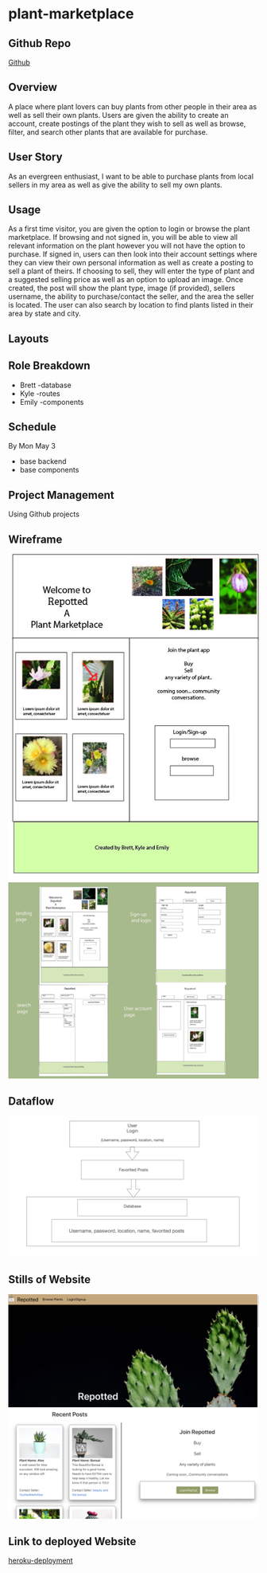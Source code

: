 # plant-marketplace


## Github Repo
[Github](https://github.com/bhfreeman/plant-marketplace)


## Overview
A place where plant lovers can buy plants from other people in their area as well as sell their own plants. Users are given the ability to create an account, create postings of the plant they wish to sell as well as browse, filter, and search other plants that are available for purchase. 


## User Story 
As an evergreen enthusiast, I want to be able to purchase plants from local sellers in my area as well as give the ability to sell my own plants.  


## Usage  
As a first time visitor, you are given the option to login or browse the plant marketplace. If browsing and not signed in, you will be able to view all relevant information on the plant however you will not have the option to purchase. If signed in, users can then look into their account settings where they can view their own personal information as well as create a posting to sell a plant of theirs. If choosing to sell, they will enter the type of plant and a suggested selling price as well as an option to upload an image. Once created, the post will show the plant type, image (if provided), sellers username, the ability to purchase/contact the seller, and the area the seller is located. The user can also search by location to find plants listed in their area by state and city. 


## Layouts


## Role Breakdown
- Brett
     -database
- Kyle
     -routes 
- Emily
    -components


## Schedule
By Mon May 3
- base backend
- base components


## Project Management
Using Github projects


## Wireframe

![plant-marketplace](client/src/images/plant.jpg)
![plant-marketplace](client/src/images/wireframe.jpg)  

## Dataflow  

![data-flow](client/src/images/data-flow.png)

## Stills of Website

![plant-marketplace](client/src/images/screen1.png)
![plant-marketplace](client/src/images/screen2.png)

## Link to deployed Website
[heroku-deployment](https://repotted.herokuapp.com/)


